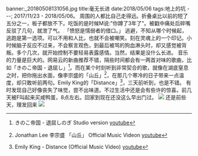 banner:_20180508131056.jpg
title:毫无长进
date:2018/05/06
tags:地上的坑
---;
2017/11/23 - 2018/05/06。
周围的人都比自己走得远。折叠桌比以前的短了五分之一，板子都放不下。吃饭的是时候M说:"你蹲了3年了"。被戳中痛处后碎嘴反驳了几句，就泄了气。
「愤怒是懦弱者的借口。」
逃避，不知从哪个时候起，逃跑是第一选项。可以不用和人比，也就不会被嘲笑。刻在灵魂上的一个印记。小时候脑子反应不过来，不会察言观色，到最后被骂的狗血淋头时，却又感觉被背叛。多个几次，就开始控制不要轻易表露感情。当然，结果是没什么长进。
音乐的力量是巨大的。网易云的新曲推荐不错，隔些时间都会有一两首对味的歌曲，比如「きのこ帝国 - 退屈し」[^1]。而在某个时刻听到非常契合的歌，就像在湖底窒息之时，把你拖出水面，像李宗盛的「山丘」[^2]，在那几个寒冷的日子带来一点温度，却只敢听前两句。Emily King的「Distance」[^3]，三天前听到，也是不错。
有时发现自己好像丧失了味觉，尝不出味道。不过生活中还是会有些许的惊喜。前几天被F叫起来买咸鸭蛋，8点左右。回家到现在还没这么早出门过。
![](_20180508131106.jpg)
还是前些天，理发回来
![](_20180508131056.jpg)


[^1]:きのこ帝国 - 退屈しのぎ Studio version [youtube](https://www.youtube.com/watch?v=Op5aTvRY6JQ)
[^2]:Jonathan Lee 李宗盛 「山丘」 Official Music Videon [youtube](https://www.youtube.com/watch?v=rVEMTxg_LrU)
[^3]:Emily King - Distance (Official Music Video) [youtube](https://www.youtube.com/watch?v=4DbeYbcZAJE)